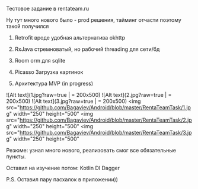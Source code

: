 Тестовое задание в rentateam.ru

Ну тут много нового было - prod решения, тайминг отчасти поэтому такой получился

1) Retrofit
	вроде удобная альтернатива okhttp

2) RxJava
	стремноватый, но рабочий threading для сети/бд

3) Room
	orm для sqlite

4) Picasso
	Загрузка картинок

5) Архитектура MVP (in progress)

![Alt text](1.jpg?raw=true  | = 200x500)
![Alt text](2.jpg?raw=true | = 200x500)
![Alt text](3.jpg?raw=true | = 200x500)
<img src="https://github.com/Bagaviev/Android/blob/master/RentaTeamTask/1.jpg" width="250" height="500"
<img src="https://github.com/Bagaviev/Android/blob/master/RentaTeamTask/2.jpg" width="250" height="500"
<img src="https://github.com/Bagaviev/Android/blob/master/RentaTeamTask/3.jpg" width="250" height="500"

Резюме: узнал много нового, реализовать смог все обязательные пункты.

Оставил на изучение потом:
	Kotlin
	DI Dagger
		
P.S. Оставил пару пасхалок в приложении))